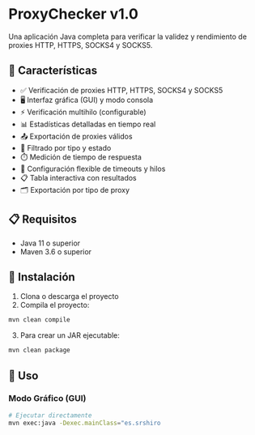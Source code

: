 # ProxyChecker v1.0

Una aplicación Java completa para verificar la validez y rendimiento de proxies HTTP, HTTPS, SOCKS4 y SOCKS5.

## 🚀 Características

- ✅ Verificación de proxies HTTP, HTTPS, SOCKS4 y SOCKS5
- 🖥️ Interfaz gráfica (GUI) y modo consola
- ⚡ Verificación multihilo (configurable)
- 📊 Estadísticas detalladas en tiempo real
- 📤 Exportación de proxies válidos
- 🎯 Filtrado por tipo y estado
- ⏱️ Medición de tiempo de respuesta
- 🔧 Configuración flexible de timeouts y hilos
- 📋 Tabla interactiva con resultados
- 🗂️ Exportación por tipo de proxy

## 📋 Requisitos

- Java 11 o superior
- Maven 3.6 o superior

## 🔧 Instalación

1. Clona o descarga el proyecto
2. Compila el proyecto:
```bash
mvn clean compile
```

3. Para crear un JAR ejecutable:
```bash
mvn clean package
```

## 🎯 Uso

### Modo Gráfico (GUI)

```bash
# Ejecutar directamente
mvn exec:java -Dexec.mainClass="es.srshiro
